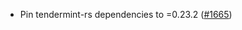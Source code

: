 - Pin tendermint-rs dependencies to =0.23.2
  ([#1665](https://github.com/informalsystems/ibc-rs/pull/1665))

